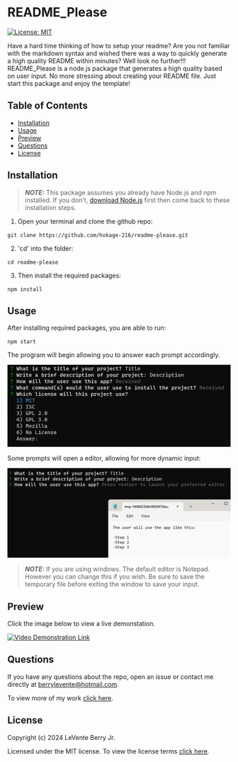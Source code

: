 # README_Please

[![License: MIT](https://img.shields.io/badge/License-MIT-yellow.svg)](https://opensource.org/licenses/MIT)

Have a hard time thinking of how to setup your readme? Are you not familiar with the markdown syntax and wished there was a way to quickly generate a high quality README within minutes? Well look no further!!! README_Please is a node.js package that generates a high quality based on user input. No more stressing about creating your README file. Just start this package and enjoy the template!

## Table of Contents
- [Installation](#installation)
- [Usage](#usage)
- [Preview](#usage)
- [Questions](#questions)
- [License](#license)

## Installation

> **_NOTE:_**
> This package assumes you already have Node.js and npm installed. If you don't, [download Node.js](https://nodejs.org/en/download) first then come back to these installation steps.

1. Open your terminal and clone the github repo:

```
git clone https://github.com/hokage-216/readme-please.git
```

2. 'cd' into the folder:

```
cd readme-please
```

3. Then install the required packages:

```
npm install
```

## Usage

After installing required packages, you are able to run:

```
npm start
```

The program will begin allowing you to answer each prompt accordingly.

![Questions Example](./Develop/img/example-screenshot1.png)

Some prompts will open a editor, allowing for more dynamic input:

![Questions Example2](./Develop/img/example-editor1.png)

> **_NOTE:_**
> If you are using windows. The default editor is Notepad. However you can change this if you wish. Be sure to save the temporary file before exiting the window to save your input.

## Preview

Click the image below to view a live demonstation.

[![Video Demonstration Link](https://img.youtube.com/vi/2Emdx1P5SNc/0.jpg)](https://youtu.be/2Emdx1P5SNc)

## Questions

If you have any questions about the repo, open an issue or contact me directly at berrylevente@hotmail.com.

To view more of my work [click here](https://github.com/hokage-216/).

## License

Copyright (c) 2024 LeVente Berry Jr.

Licensed under the MIT license. To view the license terms [click here](https://opensource.org/licenses/MIT).
